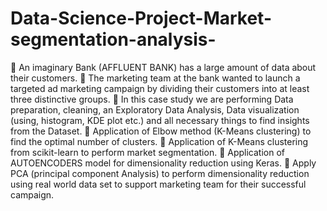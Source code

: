 # Data-Science-Project-Market-segmentation-analysis-
	An imaginary Bank (AFFLUENT BANK) has a large amount of data about their customers.
	The marketing team at the bank wanted to launch a targeted ad marketing campaign by dividing their customers into at least three distinctive groups.
	In this case study we are performing Data preparation, cleaning, an Exploratory Data Analysis, Data visualization (using, histogram, KDE plot etc.) and all necessary things to find insights from the Dataset.
	Application of Elbow method (K-Means clustering) to find the optimal number of clusters.
	Application of K-Means clustering from scikit-learn to perform market segmentation.
	Application of AUTOENCODERS model for dimensionality reduction using Keras.
	Apply PCA (principal component Analysis) to perform dimensionality reduction using real world data set to support marketing team for their successful campaign.

